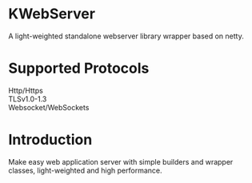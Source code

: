 # KWebServer
A light-weighted standalone webserver library wrapper based on netty.
# Supported Protocols
Http/Https  
TLSv1.0-1.3  
Websocket/WebSockets  
# Introduction
Make easy web application server with simple builders and wrapper classes, light-weighted and high performance.
